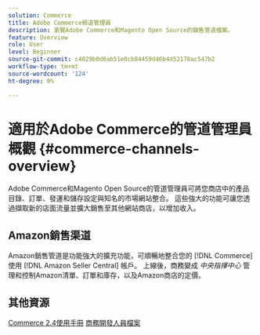 ```yaml
---
solution: Commerce
title: Adobe Commerce頻道管理員
description: 瀏覽Adobe Commerce和Magento Open Source的銷售管道檔案。
feature: Overview
role: User
level: Beginner
source-git-commit: c4029b0d6ab51e0cb84459d46b4d52178ac547b2
workflow-type: tm+mt
source-wordcount: '124'
ht-degree: 0%

---
```



# 適用於Adobe Commerce的管道管理員概觀 {#commerce-channels-overview}

Adobe Commerce和Magento Open Source的管道管理員可將您商店中的產品目錄、訂單、發運和儲存設定與知名的市場網站整合。 這些強大的功能可讓您透過擷取新的店面流量並擴大銷售至其他網站商店，以增加收入。

## Amazon銷售渠道

Amazon銷售管道是功能強大的擴充功能，可順暢地整合您的 [!DNL Commerce] 使用 [!DNL Amazon Seller Central] 帳戶。 上線後，商務變成 _中央指揮中心_ 管理和控制Amazon清單、訂單和庫存，以及Amazon商店的定價。

## 其他資源

[Commerce 2.4使用手冊](https://docs.magento.com/user-guide/)
[商務開發人員檔案](https://devdocs.magento.com/)

